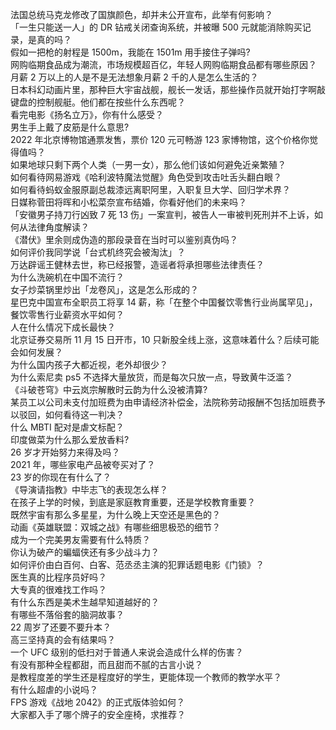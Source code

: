 法国总统马克龙修改了国旗颜色，却并未公开宣布，此举有何影响？  
「一生只能送一人」的 DR 钻戒关闭查询系统，并被曝 500 元就能消除购买记录，是真的吗？  
假如一把枪的射程是 1500m，我能在 1501m 用手接住子弹吗?  
网购临期食品成为潮流，市场规模超百亿，年轻人网购临期食品都有哪些原因？  
月薪 2 万以上的人是不是无法想象月薪 2 千的人是怎么生活的？  
日本科幻动画片里，那种巨大宇宙战舰，舰长一发话，那些操作员就开始打字啊敲键盘的控制舰艇。他们都在按些什么东西呢？  
看完电影《扬名立万》，你有什么感受？  
男生手上戴了皮筋是什么意思?  
2022 年北京博物馆通票发售，票价 120 元可畅游 123 家博物馆，这个价格你觉得值吗？  
如果地球只剩下两个人类（一男一女），那么他们该如何避免近亲繁殖？  
如何看待网易游戏《哈利波特魔法觉醒》角色受到攻击吐舌头翻白眼？  
如何看待蚂蚁金服原副总裁漆远离职阿里，入职复旦大学、回归学术界？  
日媒称菅田将晖和小松菜奈宣布结婚，你看好他们的未来吗？  
「安徽男子持刀行凶致 7 死 13 伤」一案宣判，被告人一审被判死刑并不上诉，如何从法律角度解读？  
《潜伏》里余则成伪造的那段录音在当时可以鉴别真伪吗？  
如何评价我同学说「台式机终究会被淘汰」？  
万达辟谣王健林去世，称已经报警，造谣者将承担哪些法律责任？  
为什么洗碗机在中国不流行？  
女子炒菜锅里炒出「龙卷风」，这是怎么形成的？  
星巴克中国宣布全职员工将享 14 薪，称「在整个中国餐饮零售行业尚属罕见」，餐饮零售行业薪资水平如何？  
人在什么情况下成长最快？  
北京证券交易所 11 月 15 日开市，10 只新股全线上涨，这意味着什么？后续可能会如何发展？  
为什么国内孩子大都近视，老外却很少？  
为什么索尼卖 ps5 不选择大量放货，而是每次只放一点，导致黄牛泛滥？  
《斗破苍穹》中云岚宗解散时云韵为什么没被清算?  
某员工以公司未支付加班费为由申请经济补偿金，法院称劳动报酬不包括加班费予以驳回，如何看待这一判决？  
什么 MBTI 配对是虐文标配？  
印度做菜为什么那么爱放香料?  
26 岁才开始努力来得及吗？  
2021 年，哪些家电产品被夸买对了？  
23 岁的你现在有什么了？  
《导演请指教》中毕志飞的表现怎么样？  
在孩子上学的时候，到底是家庭教育重要，还是学校教育重要？  
既然宇宙有那么多星星，为什么晚上天空还是黑色的？  
动画《英雄联盟：双城之战》有哪些细思极恐的细节？  
成为一个完美男友需要有什么特质？  
你认为破产的蝙蝠侠还有多少战斗力？  
如何评价由白百何、白客、范丞丞主演的犯罪话题电影《门锁》？  
医生真的比程序员好吗？  
大专真的很难找工作吗？  
有什么东西是美术生越早知道越好的？  
有哪些不落俗套的脑洞故事？  
22 周岁了还要不要升本？  
高三坚持真的会有结果吗？  
一个 UFC 级别的低扫对于普通人来说会造成什么样的伤害？  
有没有那种全程都甜，而且甜而不腻的古言小说？  
是教程度差的学生还是程度好的学生，更能体现一个教师的教学水平？  
有什么超虐的小说吗？  
FPS 游戏《战地 2042》的正式版体验如何？  
大家都入手了哪个牌子的安全座椅，求推荐？  
